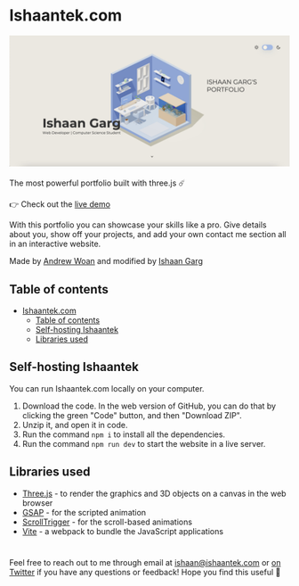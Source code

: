 # Ishaantek.com

![Preview](preview.jpg)
<br>
<br>
The most powerful portfolio built with three.js ☄️

👉 Check out the [live demo](https://www.ishaantek.com/)

With this portfolio you can showcase your skills like a pro. Give details about you, show off your projects, and add your own contact me section all in an interactive website.

Made by [Andrew Woan](https://www.linkedin.com/in/AndrewWoan) and modified by [Ishaan Garg](https://twitter.com/ishaantek)

[comment]: <> (Product Hunt)

## Table of contents
- [Ishaantek.com](#Ishaantek.com)
  - [Table of contents](#table-of-contents)
  - [Self-hosting Ishaantek](#self-hosting-Ishaantek)
  - [Libraries used](#libraries-used)

## Self-hosting Ishaantek
You can run Ishaantek.com locally on your computer.

1. Download the code. In the web version of GitHub, you can do that by clicking the green "Code" button, and then "Download ZIP".
2. Unzip it, and open it in code.
3. Run the command `npm i` to install all the dependencies.
4. Run the command `npm run dev` to start the website in a live server.

## Libraries used

- [Three.js](https://threejs.org/) - to render the graphics and 3D objects on a canvas in the web browser
- [GSAP](https://greensock.com/gsap/) - for the scripted animation
- [ScrollTrigger](https://greensock.com/docs/v3/Plugins/ScrollTrigger) - for the scroll-based animations
- [Vite](https://vitejs.dev/) - a webpack to bundle the JavaScript applications
#

Feel free to reach out to me through email at ishaan@ishaantek.com or [on Twitter](https://twitter.com/ishaantek) if you have any questions or feedback! Hope you find this useful 💙
